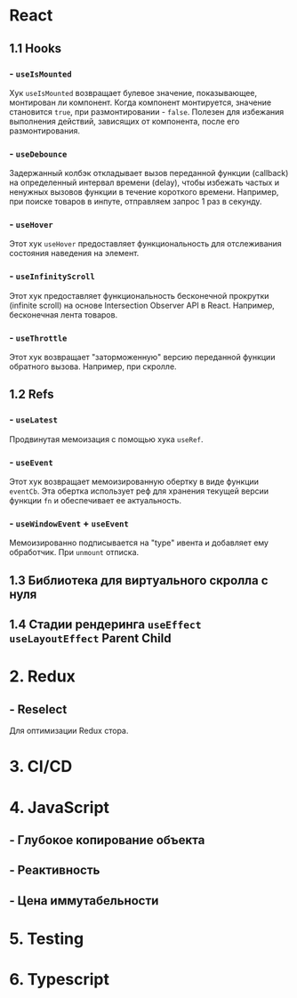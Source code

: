 # React

## 1.1 Hooks

### - `useIsMounted`

Хук `useIsMounted` возвращает булевое значение, показывающее, монтирован ли компонент. Когда компонент монтируется, значение становится `true`, при размонтировании - `false`. Полезен для избежания выполнения действий, зависящих от компонента, после его размонтирования.

### - `useDebounce`

Задержанный колбэк откладывает вызов переданной функции (callback) на определенный интервал времени (delay), чтобы избежать частых и ненужных вызовов функции в течение короткого времени. Например, при поиске товаров в инпуте, отправляем запрос 1 раз в секунду.

### - `useHover`

Этот хук `useHover` предоставляет функциональность для отслеживания состояния наведения на элемент.

### - `useInfinityScroll`

Этот хук предоставляет функциональность бесконечной прокрутки (infinite scroll) на основе Intersection Observer API в React. Например, бесконечная лента товаров.

### - `useThrottle`

Этот хук возвращает "заторможенную" версию переданной функции обратного вызова. Например, при скролле.

## 1.2 Refs

### - `useLatest`

Продвинутая мемоизация с помощью хука `useRef`.

### - `useEvent`

Этот хук возвращает мемоизированную обертку в виде функции `eventCb`. Эта обертка использует реф для хранения текущей версии функции `fn` и обеспечивает ее актуальность.

### - `useWindowEvent` + `useEvent`

Мемоизированно подписывается на "type" ивента и добавляет ему обработчик. При `unmount` отписка.

## 1.3 Библиотека для виртуального скролла с нуля

## 1.4 Стадии рендеринга `useEffect` `useLayoutEffect` Parent Child

# 2. Redux

## - Reselect

Для оптимизации Redux стора.

# 3. CI/CD

# 4. JavaScript

## - Глубокое копирование объекта

## - Реактивность

## - Цена иммутабельности

# 5. Testing

# 6. Typescript
